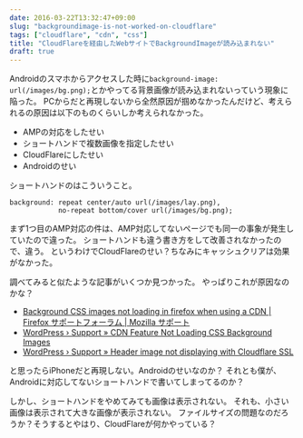 ```yaml
---
date: 2016-03-22T13:32:47+09:00
slug: "backgroundimage-is-not-worked-on-cloudflare"
tags: ["cloudflare", "cdn", "css"]
title: "CloudFlareを経由したWebサイトでBackgroundImageが読み込まれない"
draft: true
---
```


Androidのスマホからアクセスした時に`background-image: url(/images/bg.png);`とかやってる背景画像が読み込まれないっていう現象に陥った。
PCからだと再現しないから全然原因が掴めなかったんだけど、考えられるの原因は以下のものくらいしか考えられなかった。

* AMPの対応をしたせい
* ショートハンドで複数画像を指定したせい
* CloudFlareにしたせい
* Androidのせい

ショートハンドのはこういうこと。

```
background: repeat center/auto url(/images/lay.png),
            no-repeat bottom/cover url(/images/bg.png);
```

まず1つ目のAMP対応の件は、AMP対応してないページでも同一の事象が発生していたので違った。
ショートハンドも違う書き方をして改善されなかったので、違う。
というわけでCloudFlareのせい？ちなみにキャッシュクリアは効果がなかった。

調べてみると似たような記事がいくつか見つかった。
やっぱりこれが原因なのかな？

* [Background CSS images not loading in firefox when using a CDN | Firefox サポートフォーラム | Mozilla サポート](https://support.mozilla.org/ja/questions/984143)
* [WordPress › Support » CDN Feature Not Loading CSS Background Images](https://wordpress.org/support/topic/cdn-feature-not-loading-css-background-images)
* [WordPress › Support » Header image not displaying with Cloudflare SSL](https://wordpress.org/support/topic/header-image-not-displaying-with-cloudflare-ssl)

と思ったらiPhoneだと再現しない。Androidのせいなのか？
それとも僕が、Androidに対応してないショートハンドで書いてしまってるのか？

しかし、ショートハンドをやめてみても画像は表示されない。
それも、小さい画像は表示されて大きな画像が表示されない。
ファイルサイズの問題なのだろうか？そうするとやはり、CloudFlareが何かやっている？




